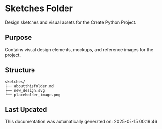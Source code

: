 <!-- filepath: /home/michaelnewham/bin/python_projects/create_python_project/sketches/aboutthisfolder.md -->
# Sketches Folder

Design sketches and visual assets for the Create Python Project.

## Purpose

Contains visual design elements, mockups, and reference images for the project.

## Structure

```
sketches/
├── aboutthisfolder.md
├── new_design.svg
└── placeholder_image.png
```

## Last Updated

This documentation was automatically generated on: 2025-05-15 00:19:46
